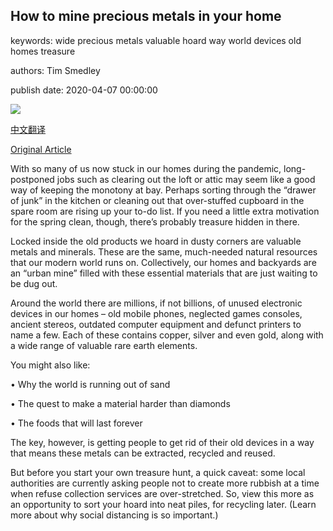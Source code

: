 ## How to mine precious metals in your home

keywords: wide precious metals valuable hoard way world devices old homes treasure

authors: Tim Smedley

publish date: 2020-04-07 00:00:00

![](https://ichef.bbci.co.uk/wwfeatures/live/624_351/images/live/p0/88/x0/p088x057.jpg)

[中文翻译](How%20to%20mine%20precious%20metals%20in%20your%20home_zh.md)

[Original Article](https://www.bbc.com/future/article/20200407-urban-mining-how-your-home-may-be-a-gold-mine)

With so many of us now stuck in our homes during the pandemic, long-postponed jobs such as clearing out the loft or attic may seem like a good way of keeping the monotony at bay. Perhaps sorting through the “drawer of junk” in the kitchen or cleaning out that over-stuffed cupboard in the spare room are rising up your to-do list. If you need a little extra motivation for the spring clean, though, there’s probably treasure hidden in there.

Locked inside the old products we hoard in dusty corners are valuable metals and minerals. These are the same, much-needed natural resources that our modern world runs on. Collectively, our homes and backyards are an “urban mine” filled with these essential materials that are just waiting to be dug out.

Around the world there are millions, if not billions, of unused electronic devices in our homes – old mobile phones, neglected games consoles, ancient stereos, outdated computer equipment and defunct printers to name a few. Each of these contains copper, silver and even gold, along with a wide range of valuable rare earth elements.

You might also like:

• Why the world is running out of sand

• The quest to make a material harder than diamonds

• The foods that will last forever

The key, however, is getting people to get rid of their old devices in a way that means these metals can be extracted, recycled and reused.

But before you start your own treasure hunt, a quick caveat: some local authorities are currently asking people not to create more rubbish at a time when refuse collection services are over-stretched. So, view this more as an opportunity to sort your hoard into neat piles, for recycling later. (Learn more about why social distancing is so important.)